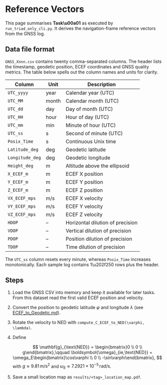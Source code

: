 # Reference Vectors

This page summarises **Task\u00a01** as executed by `run_triad_only_cli.py`. It derives the navigation-frame reference vectors from the GNSS log.

## Data file format

`GNSS_Xnnn.csv` contains twenty comma-separated columns. The header lists the
timestamp, geodetic position, ECEF coordinates and GNSS quality metrics. The
table below spells out the column names and units for clarity.

| Column          | Unit  | Description                            |
|-----------------|------|----------------------------------------|
| `UTC_yyyy`      | year | Calendar year (UTC)                    |
| `UTC_MM`        | month| Calendar month (UTC)                   |
| `UTC_dd`        | day  | Day of month (UTC)                     |
| `UTC_HH`        | hour | Hour of day (UTC)                      |
| `UTC_mm`        | min  | Minute of hour (UTC)                   |
| `UTC_ss`        | s    | Second of minute (UTC)                 |
| `Posix_Time`    | s    | Continuous Unix time                   |
| `Latitude_deg`  | deg  | Geodetic latitude                      |
| `Longitude_deg` | deg  | Geodetic longitude                     |
| `Height_deg`    | m    | Altitude above the ellipsoid           |
| `X_ECEF_m`      | m    | ECEF X position                        |
| `Y_ECEF_m`      | m    | ECEF Y position                        |
| `Z_ECEF_m`      | m    | ECEF Z position                        |
| `VX_ECEF_mps`   | m/s  | ECEF X velocity                        |
| `VY_ECEF_mps`   | m/s  | ECEF Y velocity                        |
| `VZ_ECEF_mps`   | m/s  | ECEF Z velocity                        |
| `HDOP`          | –    | Horizontal dilution of precision       |
| `VDOP`          | –    | Vertical dilution of precision         |
| `PDOP`          | –    | Position dilution of precision         |
| `TDOP`          | –    | Time dilution of precision             |

The `UTC_ss` column resets every minute, whereas `Posix_Time` increases
monotonically. Each sample log contains 1\u202f250 rows plus the header.

## Steps

1. Load the GNSS CSV into memory and keep it available for later tasks. From
   this dataset read the first valid ECEF position and velocity.
2. Convert the position to geodetic latitude $\varphi$ and longitude $\lambda$ (see [ECEF_to_Geodetic.md](../docs/ECEF_to_Geodetic.md)).
3. Rotate the velocity to NED with `compute_C_ECEF_to_NED(\varphi, \lambda)`.
4. Define

   $$
   \mathbf{g}_{\text{NED}} = \begin{bmatrix}0 \\ 0 \\ g\end{bmatrix},\qquad
   \boldsymbol{\omega}_{ie,\text{NED}} = \omega_E\begin{bmatrix}\cos\varphi \\ 0 \\ -\sin\varphi\end{bmatrix},
   $$
   with $g \approx 9.81\,\mathrm{m/s^2}$ and $\omega_E \approx 7.2921\times10^{-5}\,\mathrm{rad/s}$.
5. Save a small location map as `results/<tag>_location_map.pdf`.
